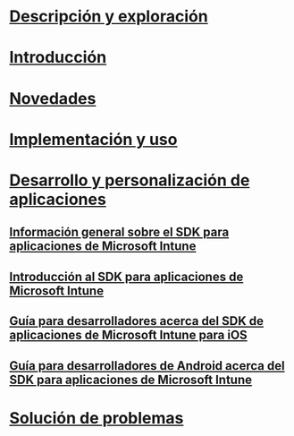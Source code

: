 # [Descripción y exploración](/intune/understand-explore/introduction-to-microsoft-intune)
# [Introducción](/intune/get-started/what-to-know-before-you-start-microsoft-intune)
# [Novedades](/intune/whats-new/whats-new-in-microsoft-intune)
# [Implementación y uso](/intune/deploy-use/overview-of-device-and-app-lifecycles-in-microsoft-intune)
# [Desarrollo y personalización de aplicaciones](intune-app-sdk.md)
## [Información general sobre el SDK para aplicaciones de Microsoft Intune](intune-app-sdk.md)
## [Introducción al SDK para aplicaciones de Microsoft Intune](intune-app-sdk-get-started.md)
## [Guía para desarrolladores acerca del SDK de aplicaciones de Microsoft Intune para iOS](intune-app-sdk-ios.md)
## [Guía para desarrolladores de Android acerca del SDK para aplicaciones de Microsoft Intune](intune-app-sdk-android.md)
# [Solución de problemas](/intune/troubleshoot/how-to-get-support-for-microsoft-intune)


<!--HONumber=Sep16_HO5-->


